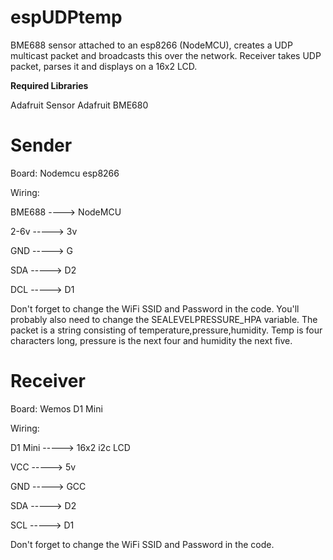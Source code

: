 # espUDPtemp

BME688 sensor attached to an esp8266 (NodeMCU), creates a UDP multicast packet and broadcasts this over the network.
Receiver takes UDP packet, parses it and displays on a 16x2 LCD.

__Required Libraries__

Adafruit Sensor
Adafruit BME680

# Sender

Board: Nodemcu esp8266

Wiring:

BME688 ----> NodeMCU

2-6v -----> 3v

GND  -----> G

SDA  -----> D2

DCL  -----> D1

Don't forget to change the WiFi SSID and Password in the code. You'll probably also need to change the SEALEVELPRESSURE_HPA variable.
The packet is a string consisting of temperature,pressure,humidity. Temp is four characters long, pressure is the next four and humidity the next five.

# Receiver

Board: Wemos D1 Mini

Wiring:

D1 Mini -----> 16x2 i2c LCD

VCC  ----->  5v

GND  ----->  GCC

SDA  ----->  D2

SCL  ----->  D1

Don't forget to change the WiFi SSID and Password in the code.
